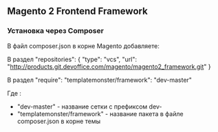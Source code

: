 ## Magento 2 Frontend Framework

### Установка через Composer

В файл composer.json в корне Magento добавляете:

В раздел "repositories":
{
    "type": "vcs",
    "url": "http://products.git.devoffice.com/magento/magento2_framework.git"
}

В раздел "require":
"templatemonster/framework": "dev-master"

Где :
* "dev-master" - название сетки с префиксом dev-
* "templatemonster/framework" - название пакета в файле composer.json в корне темы
